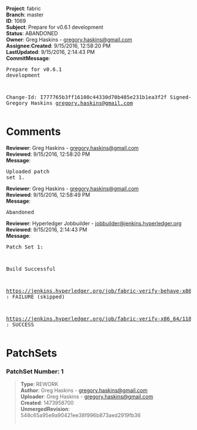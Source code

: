 <strong>Project</strong>: fabric</br><strong>Branch</strong>: master<br><strong>ID</strong>: 1069<br><strong>Subject</strong>: Prepare for v0.6.1 development<br><strong>Status</strong>: ABANDONED<br><strong>Owner</strong>: Greg Haskins - gregory.haskins@gmail.com<br><strong>Assignee</strong>:<strong>Created</strong>: 9/15/2016, 12:58:20 PM<br><strong>LastUpdated</strong>: 9/15/2016, 2:14:43 PM<br><strong>CommitMessage</strong>:<br><pre>Prepare for v0.6.1 development

Change-Id: I777765b3ff16100c44330d70b405e231b1ea3f2f
Signed-off-by: Gregory Haskins <gregory.haskins@gmail.com>
</pre><h1>Comments</h1><strong>Reviewer</strong>: Greg Haskins - gregory.haskins@gmail.com<br><strong>Reviewed</strong>: 9/15/2016, 12:58:20 PM<br><strong>Message</strong>: <pre>Uploaded patch set 1.</pre><strong>Reviewer</strong>: Greg Haskins - gregory.haskins@gmail.com<br><strong>Reviewed</strong>: 9/15/2016, 12:58:49 PM<br><strong>Message</strong>: <pre>Abandoned</pre><strong>Reviewer</strong>: Hyperledger Jobbuilder - jobbuilder@jenkins.hyperledger.org<br><strong>Reviewed</strong>: 9/15/2016, 2:14:43 PM<br><strong>Message</strong>: <pre>Patch Set 1:

Build Successful 

https://jenkins.hyperledger.org/job/fabric-verify-behave-x86_64/105/ : FAILURE (skipped)

https://jenkins.hyperledger.org/job/fabric-verify-x86_64/1183/ : SUCCESS</pre><h1>PatchSets</h1><h3>PatchSet Number: 1</h3><blockquote><strong>Type</strong>: REWORK<br><strong>Author</strong>: Greg Haskins - gregory.haskins@gmail.com<br><strong>Uploader</strong>: Greg Haskins - gregory.haskins@gmail.com<br><strong>Created</strong>: 1473958700<br><strong>UnmergedRevision</strong>: 548c65a95e9a90421ee38f996b873aed2919fb36<br><br></blockquote>